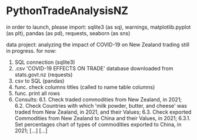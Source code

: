 # PythonTradeAnalysisNZ
in order to launch, please import: sqlite3 (as sq), warnings, matplotlib.pyplot (as plt), pandas (as pd), requests, seaborn (as sns)

data project:  analyzing the impact of COVID-19 on New Zealand trading still in progress.
for now:

1. SQL connection (sqlite3)
2. .csv 'COVID-19 EFFECTS ON TRADE' database downloaded from stats.govt.nz (requests)
3. csv to SQL (pandas)
4. func. check columns titles (called to name table columns)
5. func. print all rows
6. Consults:  6.1. Check traded commodities from New Zealand, in 2021;
              6.2. Check Countries with which 'milk powder, butter, and cheese'
                   was traded from New Zealand, in 2021, and their Values;
              6.3. Check exported Commodities from New Zealand to China and their Values, in 2021;
                   6.3.1. Set percentages chart of types of commodities exported to China, in 2021;
              [...]
[...]
